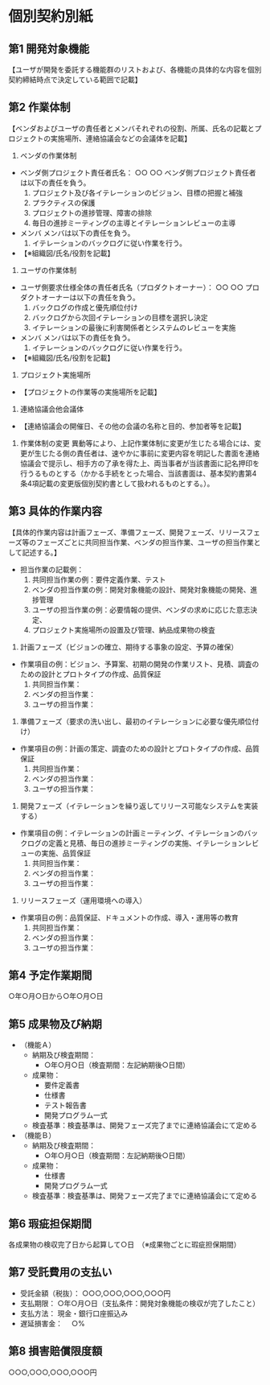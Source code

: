 # 個別契約別紙

## 第1 開発対象機能

【ユーザが開発を委託する機能群のリストおよび、各機能の具体的な内容を個別契約締結時点で決定している範囲で記載】

## 第2 作業体制

【ベンダおよびユーザの責任者とメンバそれぞれの役割、所属、氏名の記載とプロジェクトの実施場所、連絡協議会などの会議体を記載】

1. ベンダの作業体制
  - ベンダ側プロジェクト責任者氏名： ○○ ○○ ベンダ側プロジェクト責任者は以下の責任を負う。
    1. プロジェクト及び各イテレーションのビジョン、目標の把握と補強
    1. プラクティスの保護
    1. プロジェクトの進捗管理、障害の排除
    1. 毎日の進捗ミーティングの主導とイテレーションレビューの主導
  - メンバ メンバは以下の責任を負う。
    1. イテレーションのバックログに従い作業を行う。
  - 【※組織図/氏名/役割を記載】
1. ユーザの作業体制
  - ユーザ側要求仕様全体の責任者氏名（プロダクトオーナー）： ○○ ○○ プロダクトオーナーは以下の責任を負う。
    1. バックログの作成と優先順位付け
    1. バックログから次回イテレーションの目標を選択し決定
    1. イテレーションの最後に利害関係者とシステムのレビューを実施
  - メンバ メンバは以下の責任を負う。
    1. イテレーションのバックログに従い作業を行う。
  - 【※組織図/氏名/役割を記載】
1. プロジェクト実施場所
  - 【プロジェクトの作業等の実施場所を記載】
1. 連絡協議会他会議体
  - 【連絡協議会の開催日、その他の会議の名称と目的、参加者等を記載】
1. 作業体制の変更
異動等により、上記作業体制に変更が生じたる場合には、変更が生じたる側の責任者は、速やかに事前に変更内容を明記した書面を連絡協議会で提示し、相手方の了承を得た上、両当事者が当該書面に記名押印を行うるものとする（かかる手続をとった場合、当該書面は、基本契約書第4条4項記載の変更版個別契約書として扱われるものとする。）。

## 第3 具体的作業内容 
【具体的作業内容は計画フェーズ、準備フェーズ、開発フェーズ、リリースフェーズ等のフェーズごとに共同担当作業、ベンダの担当作業、ユーザの担当作業として記述する。】
- 担当作業の記載例：
  1. 共同担当作業の例：要件定義作業、テスト
  1. ベンダの担当作業の例：開発対象機能の設計、開発対象機能の開発、進捗管理
  1. ユーザの担当作業の例：必要情報の提供、ベンダの求めに応じた意志決定、
  1. プロジェクト実施場所の設置及び管理、納品成果物の検査
1. 計画フェーズ（ビジョンの確立、期待する事象の設定、予算の確保）
  - 作業項目の例：ビジョン、予算案、初期の開発の作業リスト、見積、調査のための設計とプロトタイプの作成、品質保証
    1. 共同担当作業：
    1. ベンダの担当作業：
    1. ユーザの担当作業：
1. 準備フェーズ（要求の洗い出し、最初のイテレーションに必要な優先順位付け）
  - 作業項目の例：計画の策定、調査のための設計とプロトタイプの作成、品質保証
    1. 共同担当作業：
    1. ベンダの担当作業：
    1. ユーザの担当作業：
1. 開発フェーズ（イテレーションを繰り返してリリース可能なシステムを実装する）
  - 作業項目の例：イテレーションの計画ミーティング、イテレーションのバックログの定義と見積、毎日の進捗ミーティングの実施、イテレーションレビューの実施、品質保証
    1. 共同担当作業：
    1. ベンダの担当作業：
    1. ユーザの担当作業：
1. リリースフェーズ（運用環境への導入）
  - 作業項目の例：品質保証、ドキュメントの作成、導入・運用等の教育
    1. 共同担当作業：
    1. ベンダの担当作業：
    1. ユーザの担当作業：

## 第4 予定作業期間

○年○月○日から○年○月○日

## 第5 成果物及び納期
- （機能Ａ）	
  - 納期及び検査期間：
    - ○年○月○日（検査期間：左記納期後○日間）
  - 成果物：
    - 要件定義書
    - 仕様書	
    - テスト報告書	
    - 開発プログラム一式
  - 検査基準：検査基準は、開発フェーズ完了までに連絡協議会にて定める
- （機能Ｂ）	
  - 納期及び検査期間：
    - ○年○月○日（検査期間：左記納期後○日間）
  - 成果物：
    - 仕様書
    - 開発プログラム一式	
  - 検査基準：検査基準は、開発フェーズ完了までに連絡協議会にて定める

## 第6 瑕疵担保期間　
各成果物の検収完了日から起算して○日　（※成果物ごとに瑕疵担保期間）

## 第7 受託費用の支払い
- 受託金額（税抜）：	○○○,○○○,○○○,○○○円
- 支払期限：	○年○月○日（支払条件：開発対象機能の検収が完了したこと）
- 支払方法：	現金・銀行口座振込み
- 遅延損害金：　	○%

## 第8 損害賠償限度額
○○○,○○○,○○○,○○○円
